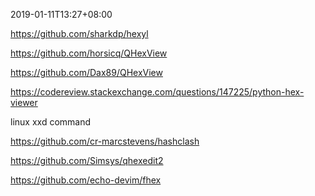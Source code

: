 2019-01-11T13:27+08:00

https://github.com/sharkdp/hexyl

https://github.com/horsicq/QHexView

https://github.com/Dax89/QHexView

https://codereview.stackexchange.com/questions/147225/python-hex-viewer

linux xxd command

https://github.com/cr-marcstevens/hashclash

https://github.com/Simsys/qhexedit2

https://github.com/echo-devim/fhex
